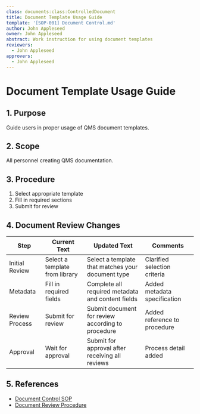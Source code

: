 ```yaml
---
class: documents:class:ControlledDocument
title: Document Template Usage Guide
template: '[SOP-001] Document Control.md'
author: John Appleseed
owner: John Appleseed
abstract: Work instruction for using document templates
reviewers:
  - John Appleseed
approvers:
  - John Appleseed
---
```

# Document Template Usage Guide

## 1. Purpose
Guide users in proper usage of QMS document templates.

## 2. Scope
All personnel creating QMS documentation.

## 3. Procedure
1. Select appropriate template
2. Fill in required sections
3. Submit for review

## 4. Document Review Changes

| Step | Current Text | Updated Text | Comments |
| --- | --- | --- | --- |
| Initial Review | Select a template from library | Select a template that matches your document type | Clarified selection criteria |
| Metadata | Fill in required fields | Complete all required metadata and content fields | Added metadata specification |
| Review Process | Submit for review | Submit document for review according to procedure | Added reference to procedure |
| Approval | Wait for approval | Submit for approval after receiving all reviews | Process detail added |

## 5. References
- [Document Control SOP](./[SOP-001]%20Document%20Control.md)
- [Document Review Procedure](./[SOP-001]%20Document%20Control/[SOP-002]%20Document%20Review.md)
